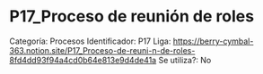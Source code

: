 # P17_Proceso de reunión de roles

Categoría: Procesos
Identificador: P17
Liga: https://berry-cymbal-363.notion.site/P17_Proceso-de-reuni-n-de-roles-8fd4dd93f94a4cd0b64e813e9d4de41a
Se utiliza?: No